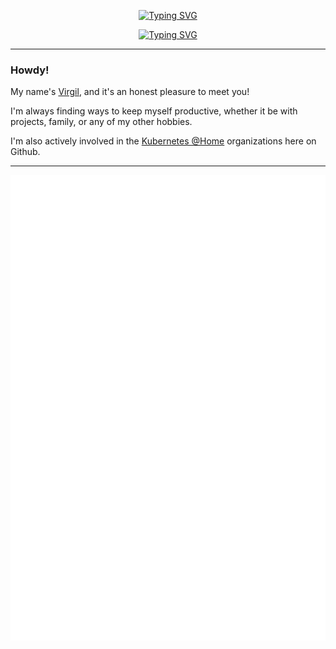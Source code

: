 <p align="center">
    <a href="https://git.io/typing-svg"><img src="https://readme-typing-svg.demolab.com?font=Fira+Code&weight=700&size=38&duration=3000&pause=1000&color=00E5FF&center=true&vCenter=true&repeat=false&width=435&lines=Virgil+Lopez" alt="Typing SVG" /></a>
</p>

<p align="center">
    <a href="https://git.io/typing-svg"><img src="https://readme-typing-svg.demolab.com?font=Fira+Code&weight=500&size=22&duration=2500&pause=1800&color=00E5FF&center=true&vCenter=true&width=435&lines=Constantly+Learning;Relentlessly+Improving;Always+Learning․․․" alt="Typing SVG" /></a>
</p>

---

### Howdy!

My name's [Virgil](https://www.linkedin.com/in/VirgilLopez/), and it's an honest pleasure to meet you!

I'm always finding ways to keep myself productive, whether it be with projects, family, or any of my other hobbies.

I'm also actively involved in the [Kubernetes @Home](https://github.com/k8s-at-home) organizations here on Github.

---

<div align="center">
    <a href="https://github.com/Euvaz/github-readme-stats">
        <img src="https://raw.githubusercontent.com/Euvaz/Euvaz/main/github-metrics.svg" />
    </a>
</div>
